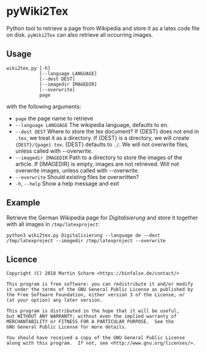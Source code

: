 # pyWiki2Tex

Python tool to retrieve a page from Wikipedia and store it as a latex code file on disk. `pyWiki2Tex` can also retrieve all occurring images.

## Usage

    wiki2tex.py [-h]
                [--language LANGUAGE]
                [--dest DEST]
                [--imagedir IMAGEDIR]
                [--overwrite]
                page

with the following arguments:

* `page` the page name to retrieve
* `--language LANGUAGE`  The wikipedia language, defaults to en.
* `--dest DEST`          Where to store the tex document? If {DEST} does not end
in `.tex`, we treat it as a directory. If {DEST} is a
directory, we will create `{DEST}/{page}.tex`. {DEST}
defaults to `./`. We will not overwrite files, unless
called with --overwrite.
* `--imagedir IMAGEDIR`  Path to a directory to store the images of the article.
If {IMAGEDIR} is empty, images are not retrieved. Will
not overwrite images, unless called with --overwrite.
* `--overwrite`          Should existing files be overwritten?
* `-h`, `--help`           Show a help message and exit


## Example

Retrieve the German Wikipedia page for *Digitalisierung* and store it together with all images in `/tmp/latexproject`:

    python3 wiki2tex.py Digitalisierung --language de --dest /tmp/latexproject --imagedir /tmp/latexproject --overwrite


## Licence

    Copyright (C) 2018 Martin Scharm <https://binfalse.de/contact/>
    
    This program is free software: you can redistribute it and/or modify
    it under the terms of the GNU General Public License as published by
    the Free Software Foundation, either version 3 of the License, or
    (at your option) any later version.
    
    This program is distributed in the hope that it will be useful,
    but WITHOUT ANY WARRANTY; without even the implied warranty of
    MERCHANTABILITY or FITNESS FOR A PARTICULAR PURPOSE.  See the
    GNU General Public License for more details.
    
    You should have received a copy of the GNU General Public License
    along with this program.  If not, see <http://www.gnu.org/licenses/>.
